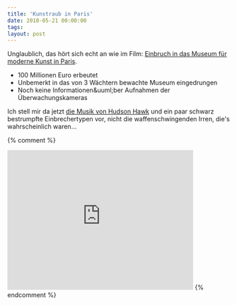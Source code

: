 ```yaml
---
title: 'Kunstraub in Paris'
date: 2010-05-21 00:00:00 
tags: 
layout: post
---
```

Unglaublich, das h&ouml;rt sich echt an wie im Film: <a href="http://www.focus.de/panorama/vermischtes/paris-der-wohl-groesste-kunstraub-aller-zeiten_aid_510465.html">Einbruch in das Museum f&uuml;r moderne Kunst in Paris</a>.

<ul>
	<li>100 Millionen Euro erbeutet</li>
	<li>Unbemerkt in das von 3 W&auml;chtern bewachte Museum eingedrungen</li>
	<li>Noch keine Informationen&amp;uuml;ber Aufnahmen der &Uuml;berwachungskameras</li>
</ul>

Ich stell mir da jetzt <a href="http://www.youtube.com/watch?v=D8KvM3vZo0w">die Musik von Hudson Hawk</a> und ein paar schwarz bestrumpfte Einbrechertypen vor, nicht die waffenschwingenden Irren, die's wahrscheinlich waren...

{% comment %}
<iframe width="420" height="315" src="http://www.youtube.com/embed/D8KvM3vZo0w" frameborder="0" allowfullscreen="true"></iframe>  
{% endcomment %}

